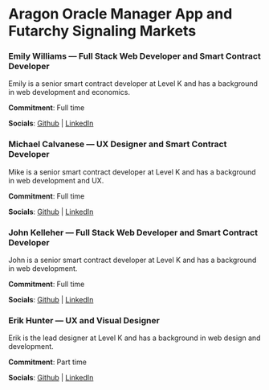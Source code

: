 # Aragon Oracle Manager App and Futarchy Signaling Markets

### Emily Williams — Full Stack Web Developer and Smart Contract Developer

Emily is a senior smart contract developer at Level K and has a background in web development and economics.

**Commitment**: Full time

**Socials**: [Github](https://github.com/emaG3m) | [LinkedIn](https://www.linkedin.com/in/ecwilliams66/)

### Michael Calvanese — UX Designer and Smart Contract Developer

Mike is a senior smart contract developer at Level K and has a background in web development and UX.

**Commitment**: Full time

**Socials**: [Github](https://github.com/mikec) | [LinkedIn](https://www.linkedin.com/in/michael-calvanese-940b356/)

### John Kelleher — Full Stack Web Developer and Smart Contract Developer

John is a senior smart contract developer at Level K and has a background in web development.

**Commitment**: Full time

**Socials**: [Github](https://github.com/jpkcambridge) | [LinkedIn](https://www.linkedin.com/in/john-kelleher-86190b/)

### Erik Hunter — UX and Visual Designer

Erik is the lead designer at Level K and has a background in web design and development.

**Commitment**: Part time

**Socials**: [Github](https://github.com/ehunter) | [LinkedIn](https://www.linkedin.com/in/erikhunter/)
